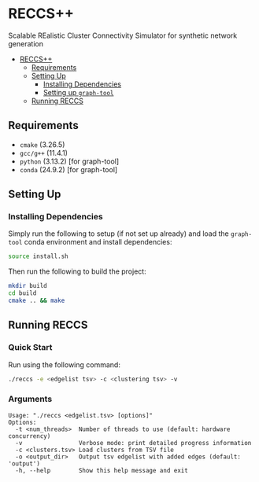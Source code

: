 # RECCS++

Scalable REalistic Cluster Connectivity Simulator for synthetic network generation

- [RECCS++](#reccs)
  - [Requirements](#requirements)
  - [Setting Up](#setting-up)
    - [Installing Dependencies](#installing-dependencies)
    - [Setting up `graph-tool`](#setting-up-graph-tool)
  - [Running RECCS](#running-reccs)

## Requirements

- `cmake` (3.26.5)
- `gcc/g++` (11.4.1)
- `python` (3.13.2) [for graph-tool]
- `conda` (24.9.2) [for graph-tool]

## Setting Up

### Installing Dependencies

Simply run the following to setup (if not set up already) and load the `graph-tool` conda environment and install dependencies:

```bash
source install.sh
```

Then run the following to build the project:

```bash
mkdir build
cd build
cmake .. && make
```

## Running RECCS

### Quick Start

Run using the following command:

```bash
./reccs -e <edgelist tsv> -c <clustering tsv> -v
```

### Arguments

```text
Usage: "./reccs <edgelist.tsv> [options]"
Options:
  -t <num_threads>  Number of threads to use (default: hardware concurrency)
  -v                Verbose mode: print detailed progress information
  -c <clusters.tsv> Load clusters from TSV file
  -o <output_dir>   Output tsv edgelist with added edges (default: 'output')
  -h, --help        Show this help message and exit
```
